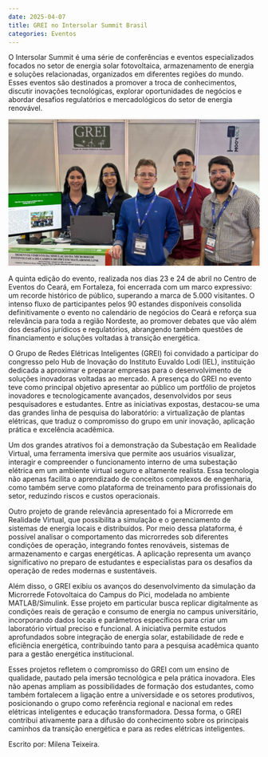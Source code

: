 ```yaml
---
date: 2025-04-07
title: GREI no Intersolar Summit Brasil
categories: Eventos
---
```


O Intersolar Summit é uma série de conferências e eventos especializados focados no setor de energia solar fotovoltaica, armazenamento de energia e soluções relacionadas, organizados em diferentes regiões do mundo. Esses eventos são destinados a promover a troca de conhecimentos, discutir inovações tecnológicas, explorar oportunidades de negócios e abordar desafios regulatórios e mercadológicos do setor de energia renovável. 

![Foto-1](/images/SUM.png)

A quinta edição do evento, realizada nos dias 23 e 24 de abril no Centro de Eventos do Ceará, em Fortaleza, foi encerrada com um marco expressivo: um recorde histórico de público, superando a marca de 5.000 visitantes. O intenso fluxo de participantes pelos 90 estandes disponíveis consolida definitivamente o evento no calendário de negócios do Ceará e reforça sua relevância para toda a região Nordeste, ao promover debates que vão além dos desafios jurídicos e regulatórios, abrangendo também questões de financiamento e soluções voltadas à transição energética.

O Grupo de Redes Elétricas Inteligentes (GREI) foi convidado a participar do congresso pelo  Hub de Inovação do Instituto Euvaldo Lodi (IEL), instituição dedicada a aproximar e preparar empresas para o desenvolvimento de soluções inovadoras voltadas ao mercado. A presença do GREI no evento teve como principal objetivo apresentar ao público um portfólio de projetos inovadores e tecnologicamente avançados, desenvolvidos por seus pesquisadores e estudantes. Entre as iniciativas expostas, destacou-se uma das grandes linha de pesquisa do laboratório: a virtualização de plantas elétricas, que traduz o compromisso do grupo em unir inovação, aplicação prática e excelência acadêmica.

Um dos grandes atrativos foi a demonstração da Subestação em Realidade Virtual, uma ferramenta imersiva que permite aos usuários visualizar, interagir e compreender o funcionamento interno de uma subestação elétrica em um ambiente virtual seguro e altamente realista. Essa tecnologia não apenas facilita o aprendizado de conceitos complexos de engenharia, como também serve como plataforma de treinamento para profissionais do setor, reduzindo riscos e custos operacionais.

Outro projeto de grande relevância apresentado foi a Microrrede em Realidade Virtual, que possibilita a simulação e o gerenciamento de sistemas de energia locais e distribuídos. Por meio dessa plataforma, é possível analisar o comportamento das microrredes sob diferentes condições de operação, integrando fontes renováveis, sistemas de armazenamento e cargas energéticas. A aplicação representa um avanço significativo no preparo de estudantes e especialistas para os desafios da operação de redes modernas e sustentáveis.

Além disso, o GREI exibiu os avanços do desenvolvimento da simulação da Microrrede Fotovoltaica do Campus do Pici, modelada no ambiente MATLAB/Simulink. Esse projeto em particular busca replicar digitalmente as condições reais de geração e consumo de energia no campus universitário, incorporando dados locais e parâmetros específicos para criar um laboratório virtual preciso e funcional. A iniciativa permite estudos aprofundados sobre integração de energia solar, estabilidade de rede e eficiência energética, contribuindo tanto para a pesquisa acadêmica quanto para a gestão energética institucional.

Esses projetos refletem o compromisso do GREI com um ensino de qualidade, pautado pela imersão tecnológica e pela prática inovadora. Eles não apenas ampliam as possibilidades de formação dos estudantes, como também fortalecem a ligação entre a universidade e os setores produtivos, posicionando o grupo como referência regional e nacional em redes elétricas inteligentes e educação transformadora. Dessa forma, o GREI contribui ativamente para a difusão do conhecimento sobre os principais caminhos da transição energética e para as redes elétricas inteligentes.

 
Escrito por: Milena Teixeira.